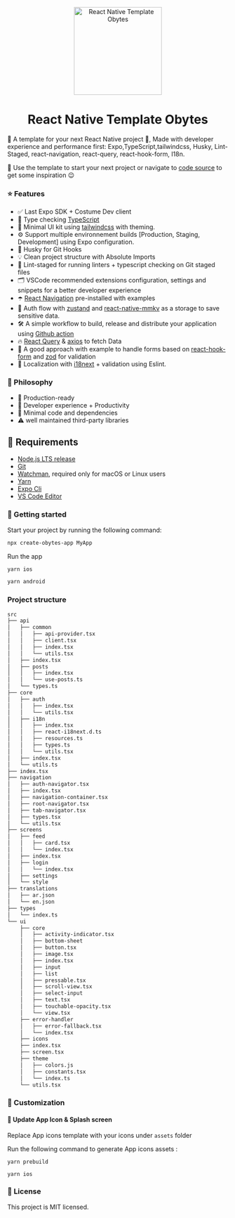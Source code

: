 <p align="center">
    <img alt="React Native Template Obytes" src="https://user-images.githubusercontent.com/11137944/93101697-808bc580-f6a2-11ea-8ce3-482be6ca456a.png" width="200" />

</p>
<h1 align="center">
  React Native Template Obytes
</h1>

📱 A template for your next React Native project 🚀, Made with developer experience and performance first: Expo,TypeScript,tailwindcss, Husky, Lint-Staged, react-navigation, react-query, react-hook-form, I18n.

🚀 Use the template to start your next project or navigate to [code source](https://github.com/obytes/react-native-template-obytes/tree/master/template) to get some inspiration 😉

### ⭐ Features

- ✅ Last Expo SDK + Costume Dev client
- 🎉 Type checking [TypeScript](https://www.typescriptlang.org/)
- 💅 Minimal UI kit using [tailwindcss](https://www.nativewind.dev/) with theming.
- ⚙️ Support multiple environnement builds [Production, Staging, Development] using Expo configuration.
- 🦊 Husky for Git Hooks
- 💡 Clean project structure with Absolute Imports
- 🚫 Lint-staged for running linters + typescript checking on Git staged files
- 🗂 VSCode recommended extensions configuration, settings and snippets for a better developer experience
- ☂️ [React Navigation](https://reactnavigation.org/) pre-installed with examples
- 💫 Auth flow with [zustand](https://github.com/pmndrs/zustand) and [react-native-mmkv](https://github.com/mrousavy/react-native-mmkv) as a storage to save sensitive data.
- 🛠 A simple workflow to build, release and distribute your application using [Github action](https://github.com/features/actions)
- 🔥 [React Query](https://react-query.tanstack.com/) & [axios](https://github.com/axios/axios) to fetch Data
- 🧵 A good approach with example to handle forms based on [react-hook-form](https://react-hook-form.com/) and [zod](https://github.com/colinhacks/zod) for validation
- 🎯 Localization with [i18next](https://www.i18next.com/) + validation using Eslint.

### 🎤 Philosophy

- 🚀 Production-ready
- 🥷 Developer experience + Productivity
- 🧩 Minimal code and dependencies
- ⚠️ well maintained third-party libraries

## 🔗 Requirements

- [Node.js LTS release](https://nodejs.org/en/)
- [Git](https://git-scm.com/)
- [Watchman](https://facebook.github.io/watchman/docs/install#buildinstall), required only for macOS or Linux users
- [Yarn](https://classic.yarnpkg.com/en/docs/install)
- [Expo Cli](https://docs.expo.dev/workflow/expo-cli/)
- [VS Code Editor](https://code.visualstudio.com/download)

### 🤖 Getting started

Start your project by running the following command:

```bash
npx create-obytes-app MyApp

```

Run the app

```bash
yarn ios

yarn android
```

### Project structure

```bash
src
├── api
│   ├── common
│   │   ├── api-provider.tsx
│   │   ├── client.tsx
│   │   ├── index.tsx
│   │   └── utils.tsx
│   ├── index.tsx
│   ├── posts
│   │   ├── index.tsx
│   │   └── use-posts.ts
│   └── types.ts
├── core
│   ├── auth
│   │   ├── index.tsx
│   │   └── utils.tsx
│   ├── i18n
│   │   ├── index.tsx
│   │   ├── react-i18next.d.ts
│   │   ├── resources.ts
│   │   ├── types.ts
│   │   └── utils.tsx
│   ├── index.tsx
│   └── utils.ts
├── index.tsx
├── navigation
│   ├── auth-navigator.tsx
│   ├── index.tsx
│   ├── navigation-container.tsx
│   ├── root-navigator.tsx
│   ├── tab-navigator.tsx
│   ├── types.tsx
│   └── utils.tsx
├── screens
│   ├── feed
│   │   ├── card.tsx
│   │   └── index.tsx
│   ├── index.tsx
│   ├── login
│   │   └── index.tsx
│   ├── settings
│   └── style
├── translations
│   ├── ar.json
│   └── en.json
├── types
│   └── index.ts
└── ui
    ├── core
    │   ├── activity-indicator.tsx
    │   ├── bottom-sheet
    │   ├── button.tsx
    │   ├── image.tsx
    │   ├── index.tsx
    │   ├── input
    │   ├── list
    │   ├── pressable.tsx
    │   ├── scroll-view.tsx
    │   ├── select-input
    │   ├── text.tsx
    │   ├── touchable-opacity.tsx
    │   └── view.tsx
    ├── error-handler
    │   ├── error-fallback.tsx
    │   └── index.tsx
    ├── icons
    ├── index.tsx
    ├── screen.tsx
    ├── theme
    │   ├── colors.js
    │   ├── constants.tsx
    │   └── index.ts
    └── utils.tsx
```

### 🧩 Customization

#### 📲 Update App Icon & Splash screen

Replace App icons template with your icons under `assets` folder

Run the following command to generate App icons assets :

```
yarn prebuild

yarn ios

```

### 🔖 License

This project is MIT licensed.
